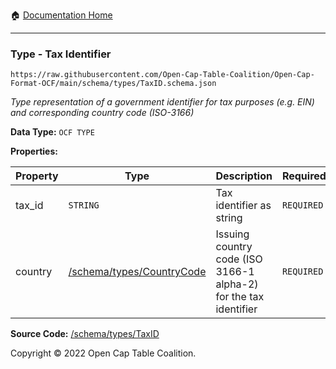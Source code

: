 :house: [Documentation Home](../../home/xudiera/code/README.md)

---

### Type - Tax Identifier

`https://raw.githubusercontent.com/Open-Cap-Table-Coalition/Open-Cap-Format-OCF/main/schema/types/TaxID.schema.json`

_Type representation of a government identifier for tax purposes (e.g. EIN) and corresponding country code (ISO-3166)_

**Data Type:** `OCF TYPE`

**Properties:**

| Property | Type                                         | Description                                                      | Required   |
| -------- | -------------------------------------------- | ---------------------------------------------------------------- | ---------- |
| tax_id   | `STRING`                                     | Tax identifier as string                                         | `REQUIRED` |
| country  | [/schema/types/CountryCode](/CountryCode.md) | Issuing country code (ISO 3166-1 alpha-2) for the tax identifier | `REQUIRED` |

**Source Code:** [/schema/types/TaxID](../../../../../../../../schema/types/TaxID.schema.json)

Copyright © 2022 Open Cap Table Coalition.

